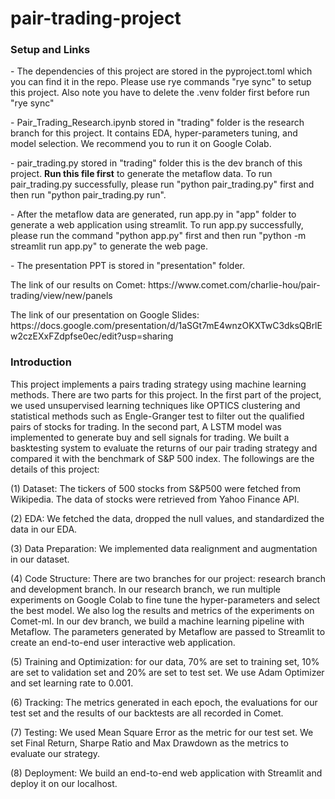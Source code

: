 # pair-trading-project
### Setup and Links

<p> - The dependencies of this project are stored in the pyproject.toml which you can find it in the repo. Please use rye commands "rye sync" to setup this project. Also note you have to delete the .venv folder first before run "rye sync"
<p> - Pair_Trading_Research.ipynb stored in "trading" folder is the research branch for this project. It contains EDA, hyper-parameters tuning, and model selection. We recommend you to run it on Google Colab.
<p> - pair_trading.py stored in "trading" folder this is the dev branch of this project. <b>Run this file first</b> to generate the metaflow data. To run pair_trading.py successfully, please run "python pair_trading.py" first and then run "python pair_trading.py run".
<p> - After the metaflow data are generated, run app.py in "app" folder to generate a web application using streamlit. To run app.py successfully, please run the command "python app.py" first and then run "python -m streamlit run app.py" to generate the web page.
<p> - The presentation PPT is stored in "presentation" folder.

<p> The link of our results on Comet: https://www.comet.com/charlie-hou/pair-trading/view/new/panels

<p> The link of our presentation on Google Slides: https://docs.google.com/presentation/d/1aSGt7mE4wnzOKXTwC3dksQBrlEw2czEXxFZdpfse0ec/edit?usp=sharing

### Introduction

<p>This project implements a pairs trading strategy using machine learning methods. There are two parts for this project. In the first part of the project, we used unsupervised learning techniques like OPTICS clustering and statistical methods such as Engle-Granger test to filter out the qualified pairs of stocks for trading. In the second part, A LSTM model was implemented to generate buy and sell signals for trading. We built a basktesting system to evaluate the returns of our pair trading strategy and compared it with the benchmark of S&P 500 index. The followings are the details of this project:
<p> (1) Dataset: The tickers of 500 stocks from S&P500 were fetched from Wikipedia. The data of stocks were retrieved from Yahoo Finance API.
<p> (2) EDA: We fetched the data, dropped the null values, and standardized the data in our EDA.
<p> (3) Data Preparation: We implemented data realignment and augmentation in our dataset.
<p> (4) Code Structure: There are two branches for our project: research branch and development branch. In our research branch, we run multiple experiments on Google Colab to fine tune the hyper-parameters and select the best model. We also log the results and metrics of the experiments on Comet-ml. In our dev branch, we build a machine learning pipeline with Metaflow. The parameters generated by Metaflow are passed to Streamlit to create an end-to-end user interactive web application.
<p> (5) Training and Optimization: for our data, 70% are set to training set, 10% are set to validation set and 20% are set to test set. We use Adam Optimizer and set learning rate to 0.001.
<p> (6) Tracking: The metrics generated in each epoch, the evaluations for our test set and the results of our backtests are all recorded in Comet.
<p> (7) Testing: We used Mean Square Error as the metric for our test set. We set Final Return, Sharpe Ratio and Max Drawdown as the metrics to evaluate our strategy.
<p> (8) Deployment: We build an end-to-end web application with Streamlit and deploy it on our localhost.

